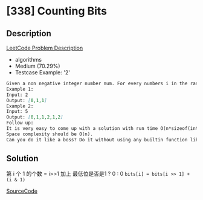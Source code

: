 # [338] Counting Bits

## Description

[LeetCode Problem Description](https://leetcode.com/problems/counting-bits/description/)

* algorithms
* Medium (70.29%)
* Testcase Example:  '2'

```md
Given a non negative integer number num. For every numbers i in the range 0 ≤ i ≤ num calculate the number of 1's in their binary representation and return them as an array.
Example 1:
Input: 2
Output: [0,1,1]
Example 2:
Input: 5
Output: [0,1,1,2,1,2]
Follow up:
It is very easy to come up with a solution with run time O(n*sizeof(integer)). But can you do it in linear time O(n) /possibly in a single pass?
Space complexity should be O(n).
Can you do it like a boss? Do it without using any builtin function like __builtin_popcount in c++ or in any other language.

```

## Solution

第 i 个 1 的个数 = i>>1 加上 最低位是否是1 ? 0 : 0 `bits[i] = bits[i >> 1] + (i & 1)`

[SourceCode](./solution.js)
